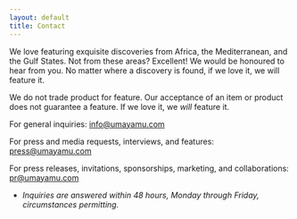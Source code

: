 ```yaml
---
layout: default
title: Contact
---
```



We love featuring exquisite discoveries from Africa, the Mediterranean, and the Gulf States. Not from these areas? Excellent! We would be honoured to hear from you. No matter where a discovery is found, if we love it, we will feature it.

We do not trade product for feature. Our acceptance of an item or product does not guarantee a feature. If we love it, we *will* feature it.

For general inquiries: info@umayamu.com

For press and media requests, interviews, and features: press@umayamu.com

For press releases, invitations, sponsorships, marketing, and collaborations: pr@umayamu.com

* *Inquiries are answered within 48 hours, Monday through Friday, circumstances permitting.*